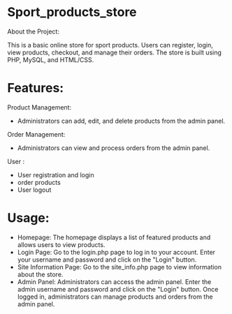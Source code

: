 # Sport_products_store

About the Project:

This is a basic online store for sport products. Users can register, login, view products, checkout, and manage their orders. The store is built using PHP, MySQL, and HTML/CSS.

# Features:

Product Management:

* Administrators can add, edit, and delete products from the admin panel.

Order Management:

* Administrators can view and process orders from the admin panel.

User :

* User registration and login
* order products
* User logout
	
# Usage:

* Homepage:
The homepage displays a list of featured products and allows users to view products.
* Login Page:
Go to the login.php page to log in to your account.
Enter your username and password and click on the "Login" button.
* Site Information Page:
Go to the site_info.php page to view information about the store.
* Admin Panel:
Administrators can access the admin panel.
Enter the admin username and password and click on the "Login" button.
Once logged in, administrators can manage products and orders from the admin panel.
 
